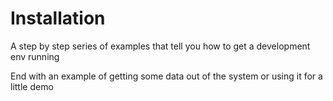 # Installation

A step by step series of examples that tell you how to get a development env running

End with an example of getting some data out of the system or using it for a little demo
